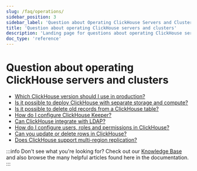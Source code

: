 ```yaml
---
slug: /faq/operations/
sidebar_position: 3
sidebar_label: 'Question about Operating ClickHouse Servers and Clusters'
title: 'Question about operating ClickHouse servers and clusters'
description: 'Landing page for questions about operating ClickHouse servers and clusters'
doc_type: 'reference'
---
```


# Question about operating ClickHouse servers and clusters

- [Which ClickHouse version should I use in production?](/faq/operations/production.md)
- [Is it possible to deploy ClickHouse with separate storage and compute?](/faq/operations/separate_storage.md)
- [Is it possible to delete old records from a ClickHouse table?](/faq/operations/delete-old-data.md)
- [How do I configure ClickHouse Keeper?](/guides/sre/keeper/index.md)
- [Can ClickHouse integrate with LDAP?](/guides/sre/user-management/configuring-ldap.md)
- [How do I configure users, roles and permissions in ClickHouse?](/guides/sre/user-management/index.md)
- [Can you update or delete rows in ClickHouse?](/guides/developer/mutations.md)
- [Does ClickHouse support multi-region replication?](/faq/operations/multi-region-replication.md)

:::info Don't see what you're looking for?
Check out our [Knowledge Base](/knowledgebase/) and also browse the many helpful articles found here in the documentation.
:::
